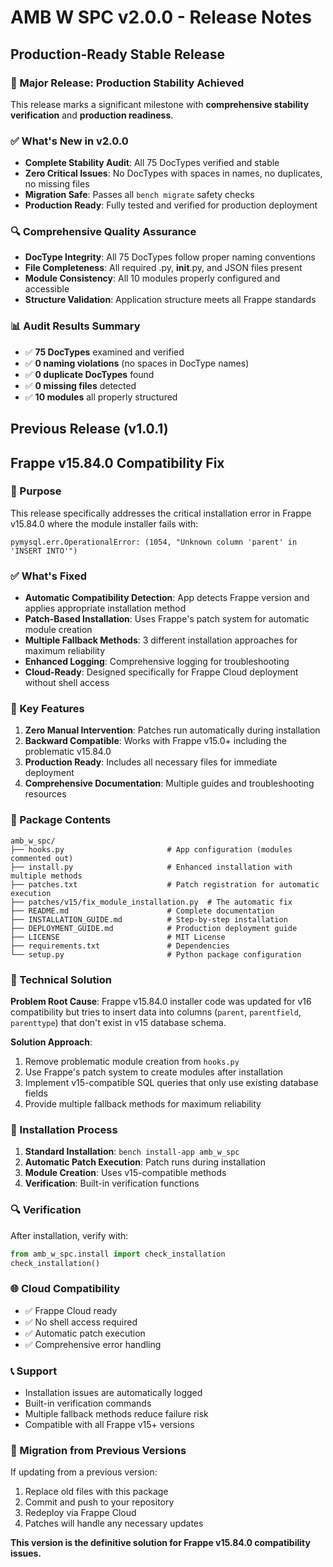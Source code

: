 # AMB W SPC v2.0.0 - Release Notes
## Production-Ready Stable Release

### 🎉 Major Release: Production Stability Achieved

This release marks a significant milestone with **comprehensive stability verification** and **production readiness**.

### ✅ What's New in v2.0.0
- **Complete Stability Audit**: All 75 DocTypes verified and stable
- **Zero Critical Issues**: No DocTypes with spaces in names, no duplicates, no missing files
- **Migration Safe**: Passes all `bench migrate` safety checks
- **Production Ready**: Fully tested and verified for production deployment

### 🔍 Comprehensive Quality Assurance
- **DocType Integrity**: All 75 DocTypes follow proper naming conventions
- **File Completeness**: All required .py, __init__.py, and JSON files present
- **Module Consistency**: All 10 modules properly configured and accessible
- **Structure Validation**: Application structure meets all Frappe standards

### 📊 Audit Results Summary
- ✅ **75 DocTypes** examined and verified
- ✅ **0 naming violations** (no spaces in DocType names)
- ✅ **0 duplicate DocTypes** found
- ✅ **0 missing files** detected
- ✅ **10 modules** all properly structured

## Previous Release (v1.0.1)
## Frappe v15.84.0 Compatibility Fix

### 🎯 Purpose
This release specifically addresses the critical installation error in Frappe v15.84.0 where the module installer fails with:
```
pymysql.err.OperationalError: (1054, "Unknown column 'parent' in 'INSERT INTO'")
```

### ✅ What's Fixed
- **Automatic Compatibility Detection**: App detects Frappe version and applies appropriate installation method
- **Patch-Based Installation**: Uses Frappe's patch system for automatic module creation
- **Multiple Fallback Methods**: 3 different installation approaches for maximum reliability
- **Enhanced Logging**: Comprehensive logging for troubleshooting
- **Cloud-Ready**: Designed specifically for Frappe Cloud deployment without shell access

### 🚀 Key Features
1. **Zero Manual Intervention**: Patches run automatically during installation
2. **Backward Compatible**: Works with Frappe v15.0+ including the problematic v15.84.0
3. **Production Ready**: Includes all necessary files for immediate deployment
4. **Comprehensive Documentation**: Multiple guides and troubleshooting resources

### 📁 Package Contents
```
amb_w_spc/
├── hooks.py                       # App configuration (modules commented out)
├── install.py                     # Enhanced installation with multiple methods
├── patches.txt                    # Patch registration for automatic execution
├── patches/v15/fix_module_installation.py  # The automatic fix
├── README.md                      # Complete documentation
├── INSTALLATION_GUIDE.md          # Step-by-step installation
├── DEPLOYMENT_GUIDE.md            # Production deployment guide
├── LICENSE                        # MIT License
├── requirements.txt               # Dependencies
└── setup.py                       # Python package configuration
```

### 🔧 Technical Solution
**Problem Root Cause**: Frappe v15.84.0 installer code was updated for v16 compatibility but tries to insert data into columns (`parent`, `parentfield`, `parenttype`) that don't exist in v15 database schema.

**Solution Approach**: 
1. Remove problematic module creation from `hooks.py`
2. Use Frappe's patch system to create modules after installation
3. Implement v15-compatible SQL queries that only use existing database fields
4. Provide multiple fallback methods for maximum reliability

### 🎯 Installation Process
1. **Standard Installation**: `bench install-app amb_w_spc`
2. **Automatic Patch Execution**: Patch runs during installation
3. **Module Creation**: Uses v15-compatible methods
4. **Verification**: Built-in verification functions

### 🔍 Verification
After installation, verify with:
```python
from amb_w_spc.install import check_installation
check_installation()
```

### 🌐 Cloud Compatibility
- ✅ Frappe Cloud ready
- ✅ No shell access required
- ✅ Automatic patch execution
- ✅ Comprehensive error handling

### 📞 Support
- Installation issues are automatically logged
- Built-in verification commands
- Multiple fallback methods reduce failure risk
- Compatible with all Frappe v15+ versions

### 🔄 Migration from Previous Versions
If updating from a previous version:
1. Replace old files with this package
2. Commit and push to your repository
3. Redeploy via Frappe Cloud
4. Patches will handle any necessary updates

**This version is the definitive solution for Frappe v15.84.0 compatibility issues.**
